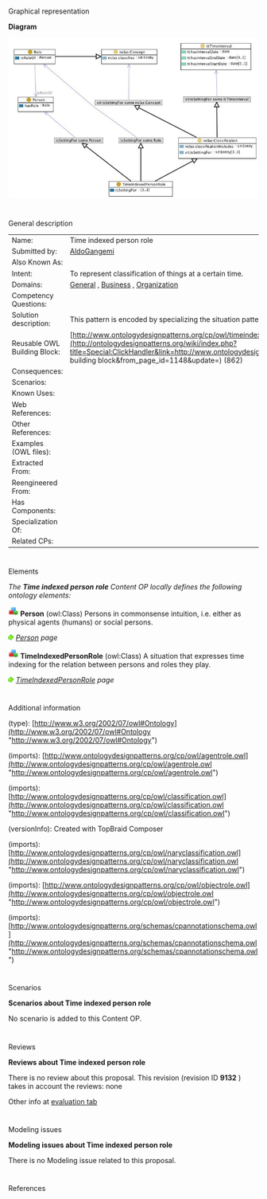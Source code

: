 # 

 Graphical representation



__Diagram__ 





[![Image:Timeindexedpersonrole.jpg](./Timeindexedpersonrole.jpg)](../Image/Timeindexedpersonrole.jpg.md "Image:Timeindexedpersonrole.jpg")





# 

 General description




|  |  |
| --- | --- |
|  Name:  |  Time indexed person role  |
|  Submitted by:  | [AldoGangemi](../User/AldoGangemi.md "User:AldoGangemi")  |
|  Also Known As:  |  |
|  Intent:  |  To represent classification of things at a certain time.  |
|  Domains:  | [General](../Community/General.md "Community:General")  , [Business](../Community/Business.md "Community:Business")  , [Organization](../Community/Organization.md "Community:Organization")  |
|  Competency Questions:  |  |
|  Solution description:  |  This pattern is encoded by specializing the situation pattern and composing it with the agent role pattern.  |
|  Reusable OWL Building Block:  | [http://www.ontologydesignpatterns.org/cp/owl/timeindexedpersonrole.owl](http://ontologydesignpatterns.org/wiki/index.php?title=Special:ClickHandler&link=http://www.ontologydesignpatterns.org/cp/owl/timeindexedpersonrole.owl&message=OWL building block&from_page_id=1148&update=)  (862)  |
|  Consequences:  |  |
|  Scenarios:  |  |
|  Known Uses:  |  |
|  Web References:  |  |
|  Other References:  |  |
|  Examples (OWL files):  |  |
|  Extracted From:  |  |
|  Reengineered From:  |  |
|  Has Components:  |  |
|  Specialization Of:  |  |
|  Related CPs:  |  |



  





# 

 Elements



_The
 __Time indexed person role__ 
 Content OP locally defines the following ontology elements:_ 





[![Class](./20px-Class.gif)](../Image/Class.gif.md "Class")
__Person__ 
 (owl:Class) Persons in commonsense intuition, i.e. either as physical agents (humans) or social persons.
 
[![](./11px-ArrowRight.gif)](../Image/ArrowRight.gif.md "ArrowRight.gif")
_[Person](./Persons/NaturalPerson.md "Submissions:Time indexed person role/Person") 
 page_ 



[![Class](./20px-Class.gif)](../Image/Class.gif.md "Class")
__TimeIndexedPersonRole__ 
 (owl:Class) A situation that expresses time indexing for the relation between persons and roles they play.
 
[![](./11px-ArrowRight.gif)](../Image/ArrowRight.gif.md "ArrowRight.gif")
_[TimeIndexedPersonRole](./Time_indexed_person_role/TimeIndexedPersonRole.md "Submissions:Time indexed person role/TimeIndexedPersonRole") 
 page_ 


# 

 Additional information



 (type):
 [http://www.w3.org/2002/07/owl#Ontology](http://www.w3.org/2002/07/owl#Ontology "http://www.w3.org/2002/07/owl#Ontology") 




 (imports):
 [http://www.ontologydesignpatterns.org/cp/owl/agentrole.owl](http://www.ontologydesignpatterns.org/cp/owl/agentrole.owl "http://www.ontologydesignpatterns.org/cp/owl/agentrole.owl") 




 (imports):
 [http://www.ontologydesignpatterns.org/cp/owl/classification.owl](http://www.ontologydesignpatterns.org/cp/owl/classification.owl "http://www.ontologydesignpatterns.org/cp/owl/classification.owl") 




 (versionInfo): Created with TopBraid Composer
 



 (imports):
 [http://www.ontologydesignpatterns.org/cp/owl/naryclassification.owl](http://www.ontologydesignpatterns.org/cp/owl/naryclassification.owl "http://www.ontologydesignpatterns.org/cp/owl/naryclassification.owl") 




 (imports):
 [http://www.ontologydesignpatterns.org/cp/owl/objectrole.owl](http://www.ontologydesignpatterns.org/cp/owl/objectrole.owl "http://www.ontologydesignpatterns.org/cp/owl/objectrole.owl") 




 (imports):
 [http://www.ontologydesignpatterns.org/schemas/cpannotationschema.owl](http://www.ontologydesignpatterns.org/schemas/cpannotationschema.owl "http://www.ontologydesignpatterns.org/schemas/cpannotationschema.owl") 




# 

 Scenarios




__Scenarios about Time indexed person role__ 


 No scenario is added to this Content OP.
 




# 

 Reviews




__Reviews about Time indexed person role__ 


 There is no review about this proposal.
This revision (revision ID
 __9132__ 
 ) takes in account the reviews: none
 



 Other info at
 [evaluation tab](http://ontologydesignpatterns.org/wiki/index.php?title=Submissions:Time_indexed_person_role&action=evaluation "http://ontologydesignpatterns.org/wiki/index.php?title=Submissions:Time_indexed_person_role&action=evaluation") 





  





# 

 Modeling issues




__Modeling issues about Time indexed person role__ 


 There is no Modeling issue related to this proposal.
 




  





# 

 References
